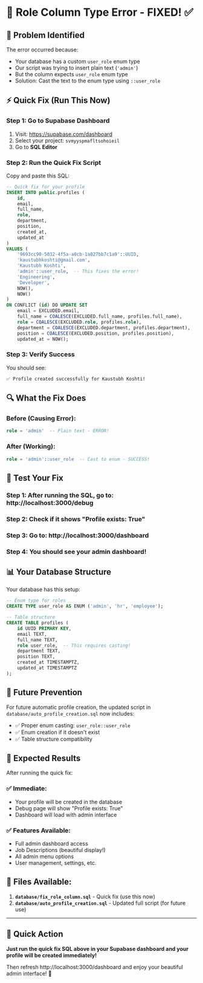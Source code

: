 # 🔧 Role Column Type Error - FIXED! ✅

## 🎯 **Problem Identified**

The error occurred because:
- Your database has a custom `user_role` enum type
- Our script was trying to insert plain text (`'admin'`) 
- But the column expects `user_role` enum type
- Solution: Cast the text to the enum type using `::user_role`

## ⚡ **Quick Fix (Run This Now)**

### **Step 1: Go to Supabase Dashboard**
1. Visit: https://supabase.com/dashboard
2. Select your project: `svmyyspmafltsohoieil`
3. Go to **SQL Editor**

### **Step 2: Run the Quick Fix Script**
Copy and paste this SQL:

```sql
-- Quick fix for your profile
INSERT INTO public.profiles (
    id, 
    email, 
    full_name, 
    role, 
    department, 
    position,
    created_at,
    updated_at
)
VALUES (
    '9693cc90-5032-4f5a-a0cb-1a027bb7c1a9'::UUID,
    'kaustubhkoshti@gmail.com',
    'Kaustubh Koshti',
    'admin'::user_role,  -- This fixes the error!
    'Engineering',
    'Developer',
    NOW(),
    NOW()
)
ON CONFLICT (id) DO UPDATE SET
    email = EXCLUDED.email,
    full_name = COALESCE(EXCLUDED.full_name, profiles.full_name),
    role = COALESCE(EXCLUDED.role, profiles.role),
    department = COALESCE(EXCLUDED.department, profiles.department),
    position = COALESCE(EXCLUDED.position, profiles.position),
    updated_at = NOW();
```

### **Step 3: Verify Success**
You should see:
```
✅ Profile created successfully for Kaustubh Koshti!
```

## 🔍 **What the Fix Does**

### **Before (Causing Error):**
```sql
role = 'admin'  -- Plain text - ERROR!
```

### **After (Working):**
```sql  
role = 'admin'::user_role  -- Cast to enum - SUCCESS!
```

## 🧪 **Test Your Fix**

### **Step 1**: After running the SQL, go to: **http://localhost:3000/debug**
### **Step 2**: Check if it shows **"Profile exists: True"**
### **Step 3**: Go to: **http://localhost:3000/dashboard**
### **Step 4**: You should see your admin dashboard!

## 📊 **Your Database Structure**

Your database has this setup:
```sql
-- Enum type for roles
CREATE TYPE user_role AS ENUM ('admin', 'hr', 'employee');

-- Table structure
CREATE TABLE profiles (
    id UUID PRIMARY KEY,
    email TEXT,
    full_name TEXT,
    role user_role,  -- This requires casting!
    department TEXT,
    position TEXT,
    created_at TIMESTAMPTZ,
    updated_at TIMESTAMPTZ
);
```

## 🎯 **Future Prevention**

For future automatic profile creation, the updated script in `database/auto_profile_creation.sql` now includes:
- ✅ Proper enum casting: `user_role::user_role`
- ✅ Enum creation if it doesn't exist
- ✅ Table structure compatibility

## 🚀 **Expected Results**

After running the quick fix:

### ✅ **Immediate:**
- Your profile will be created in the database
- Debug page will show "Profile exists: True"
- Dashboard will load with admin interface

### ✅ **Features Available:**
- Full admin dashboard access
- Job Descriptions (beautiful display!)
- All admin menu options
- User management, settings, etc.

## 🔧 **Files Available:**
1. **`database/fix_role_column.sql`** - Quick fix (use this now)
2. **`database/auto_profile_creation.sql`** - Updated full script (for future use)

---

## 📍 **Quick Action**

**Just run the quick fix SQL above in your Supabase dashboard and your profile will be created immediately!** 

Then refresh http://localhost:3000/dashboard and enjoy your beautiful admin interface! 🎉